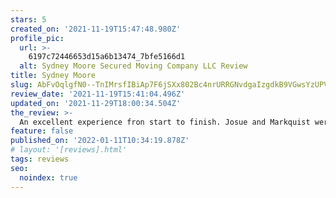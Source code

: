 ```yaml
---
stars: 5
created_on: '2021-11-19T15:47:48.980Z'
profile_pic:
  url: >-
    6197c72446653d15a6b13474_7bfe5166d1
  alt: Sydney Moore Secured Moving Company LLC Review
title: Sydney Moore
slug: AbFvOqlgfN0--TnIMrsfIBiAp7F6jSXx802Bc4nrURRGNvdgaIzgdkB9VGwsYzUPVEq0oZ8bQ3AQ1w
review_date: '2021-11-19T15:41:04.496Z'
updated_on: '2021-11-29T18:00:34.504Z'
the_review: >-
  An excellent experience fron start to finish. Josue and Markquist were very professional, friendly, and quick! I highly reccomend Secured Moving Company LLC to anyone looking for quality movers.
feature: false
published_on: '2022-01-11T10:34:19.878Z'
# layout: '[reviews].html'
tags: reviews
seo:
  noindex: true
---
```



